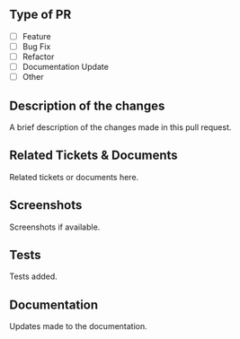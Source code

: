 ## Type of PR
- [ ] Feature
- [ ] Bug Fix
- [ ] Refactor
- [ ] Documentation Update
- [ ] Other

## Description of the changes
A brief description of the changes made in this pull request.

## Related Tickets & Documents
Related tickets or documents here.

## Screenshots
Screenshots if available.

## Tests
Tests added.

## Documentation
Updates made to the documentation.
